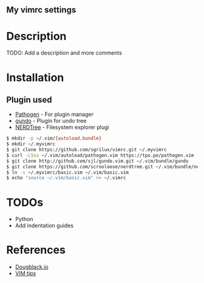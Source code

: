 My vimrc settings
-----------------

# Description

TODO: Add a description and more comments

# Installation

## Plugin used

* [Pathogen](https://github.com/tpope/vim-pathogen) - For plugin manager
* [gundo](http://github.com/sjl/gundo.vim) - Plugin for undo tree
* [NERDTree](https://github.com/scrooloose/nerdtree) - Filesystem explorer plugi

```bash
$ mkdir -p ~/.vim/{autoload,bundle}
$ mkdir ~/.myvimrc
$ git clone https://github.com/sgrilux/vimrc.git ~/.myvimrc
$ curl -LSso ~/.vim/autoload/pathogen.vim https://tpo.pe/pathogen.vim
$ git clone http://github.com/sjl/gundo.vim.git ~/.vim/bundle/gundo
$ git clone https://github.com/scrooloose/nerdtree.git ~/.vim/bundle/nerdtree
$ ln -s ~/.myvimrc/basic.vim ~/.vim/basic.vim
$ echo "source ~/.vim/basic.vim" >> ~/.vimrc
```

# TODOs
* Python
* Add indentation guides

# References
- [Dougblack.io](https://dougblack.io/words/a-good-vimrc.html)
- [VIM tips](http://vim.wikia.com/wiki/Vim_Tips_Wiki)

